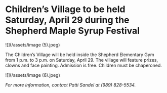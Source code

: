 # Children’s Village to be held Saturday, April 29 during the Shepherd Maple Syrup Festival

![](/assets/image (5).jpeg)

The Children’s Village will be held inside the Shepherd Elementary Gym from 1 p.m. to 3 p.m. on Saturday, April 29. The village will feature prizes, clowns and face painting. Admission is free. Children must be chaperoned.

![](/assets/image (6).jpeg)



*For more information, contact Patti Sandel at (989) 828-5534.*

